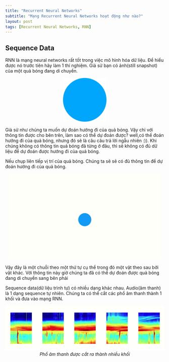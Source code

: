 ```yaml
---
title: "Recurrent Neural Networks"
subtitle: "Mạng Recurrent Neural Networks hoạt động như nào?"
layout: post
tags: [Recurrent Neural Networks, RNN]
---
```


## Sequence Data 

 RNN là mạng neural networks rất tốt trong việc mô hình hóa dữ liệu. Để hiểu được nó trước tiên hãy làm 1 thí nghiệm. Giả sử bạn có ảnh(still snapshot) của một quả bóng đang di chuyển. 
 
 <center>
  <img src="/img/bp/2018-06-18-RNN/ball.png" alt="None">
 </center>
 
 Giả sử như chúng ta muốn dự đoán hướng đi của quả bóng. Vậy chỉ với thông tin được cho bên trên, làm sao có thể dự đoán được? well,có thể đoán hướng đi của quả bóng, nhưng đó sẽ là câu câu trả lời ngẫu nhiên :)). Khi chúng không có thông tin quả bóng đã từng ở đâu, thì sẽ không có đủ dữ liệu để dự đoán được hướng đi của quả bóng.
 
 Nếu chụp liên tiếp vị trí của quả bóng. Chúng ta sẽ sẽ có đủ thông tin để dự đoán hướng đi của quả bóng.

 <center>
  <img src="/img/bp/2018-06-18-RNN/ball.gif" alt="None">
 </center>

Vậy đây là một chuỗi theo một thứ tự cụ thể trong đó một vật theo sau bởi vật khác. Với thông tin này giờ chúng ta đã có thể dự đoán được quả bóng đang di chuyển sang bên phải

Sequence data(dữ liệu trình tự) có nhiều dạng khác nhau. Audio(âm thanh) là 1 dạng sequence tự nhiên. Chúng ta có thể cắt các phổ âm thanh thành 1 khối và đưa vào mạng RNN.

 <center>
  <img src="/img/bp/2018-06-18-RNN/audio.png" alt="None">
  <br>
  <em>Phổ âm thanh được cắt ra thành nhiều khối</em>
 </center>

